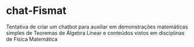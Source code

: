 # chat-Fismat
Tentativa de criar um chatbot para auxiliar em demonstrações matemáticas simples de Teoremas de Álgebra Linear e conteúdos vistos em disciplinas de Física Matemática
